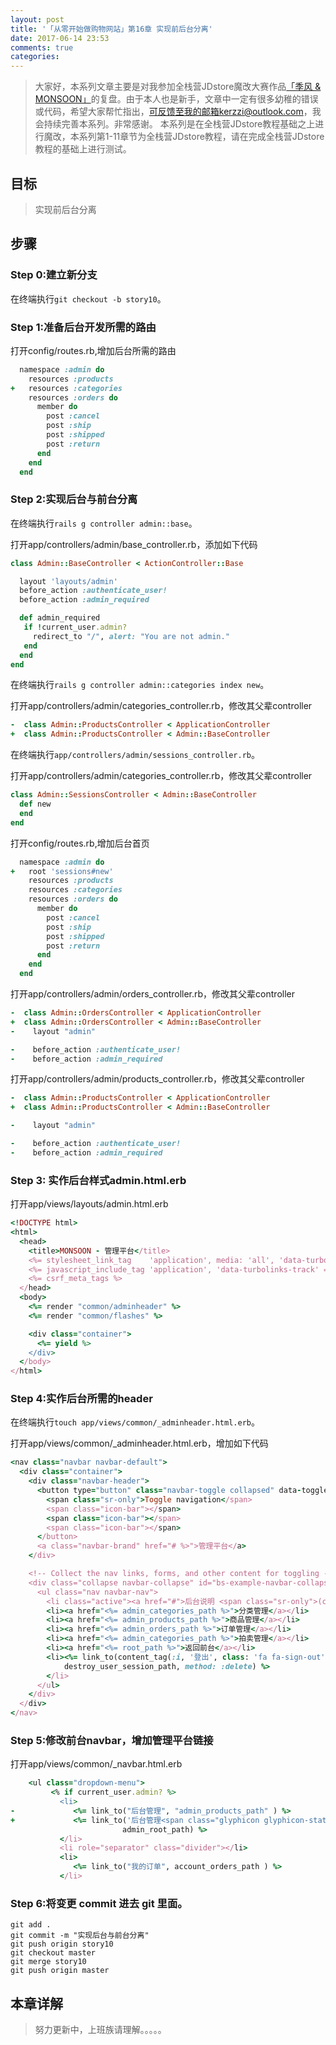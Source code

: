 ```yaml
---
layout: post
title: '「从零开始做购物网站」第16章 实现前后台分离'
date: 2017-06-14 23:53
comments: true
categories: 
---
```



> 大家好，本系列文章主要是对我参加全栈营JDstore魔改大赛作品[「季风 & MONSOON」](http://kerzzi.logdown.com/posts/1903205-magic-change-contest-entries-monsoon)的复盘。由于本人也是新手，文章中一定有很多幼稚的错误或代码，希望大家帮忙指出，可反馈至我的邮箱kerzzi@outlook.com，我会持续完善本系列。非常感谢。
> 本系列是在全栈营JDstore教程基础之上进行魔改，本系列第1-11章节为全栈营JDstore教程，请在完成全栈营JDstore教程的基础上进行测试。

## 目标
> 实现前后台分离

## 步骤
### Step 0:建立新分支
在终端执行```git checkout -b story10```。

### Step 1:准备后台开发所需的路由
打开config/routes.rb,增加后台所需的路由
```ruby config/routes.rb
  namespace :admin do
    resources :products
+   resources :categories
    resources :orders do
      member do
        post :cancel
        post :ship
        post :shipped
        post :return
      end
    end
  end
```

### Step 2:实现后台与前台分离

在终端执行```rails g controller admin::base```。

打开app/controllers/admin/base_controller.rb，添加如下代码
```ruby app/controllers/admin/base_controller.rb
class Admin::BaseController < ActionController::Base

  layout 'layouts/admin'
  before_action :authenticate_user!
  before_action :admin_required

  def admin_required
   if !current_user.admin?
     redirect_to "/", alert: "You are not admin."
   end
  end
end
```

在终端执行```rails g controller admin::categories index new```。

打开app/controllers/admin/categories_controller.rb，修改其父辈controller
```ruby app/controllers/admin/categories_controller.rb
-  class Admin::ProductsController < ApplicationController
+  class Admin::ProductsController < Admin::BaseController
```

在终端执行```app/controllers/admin/sessions_controller.rb```。


打开app/controllers/admin/categories_controller.rb，修改其父辈controller
```ruby app/controllers/admin/categories_controller.rb
class Admin::SessionsController < Admin::BaseController
  def new
  end
end
```

打开config/routes.rb,增加后台首页
```ruby config/routes.rb
  namespace :admin do
+   root 'sessions#new'
    resources :products
    resources :categories
    resources :orders do
      member do
        post :cancel
        post :ship
        post :shipped
        post :return
      end
    end
  end
```

打开app/controllers/admin/orders_controller.rb，修改其父辈controller
```ruby app/controllers/admin/categories_controller.rb
-  class Admin::OrdersController < ApplicationController
+  class Admin::OrdersController < Admin::BaseController
-    layout "admin"

-    before_action :authenticate_user!
-    before_action :admin_required
```

打开app/controllers/admin/products_controller.rb，修改其父辈controller
```ruby app/controllers/admin/products_controller.rb
-  class Admin::ProductsController < ApplicationController
+  class Admin::ProductsController < Admin::BaseController

-    layout "admin"

-    before_action :authenticate_user!
-    before_action :admin_required
```



### Step 3: 实作后台样式admin.html.erb

打开app/views/layouts/admin.html.erb
```ruby app/views/layouts/admin.html.erb
<!DOCTYPE html>
<html>
  <head>
    <title>MONSOON - 管理平台</title>
    <%= stylesheet_link_tag    'application', media: 'all', 'data-turbolinks-track' => true %>
    <%= javascript_include_tag 'application', 'data-turbolinks-track' => true %>
    <%= csrf_meta_tags %>
  </head>
  <body>
    <%= render "common/adminheader" %>
    <%= render "common/flashes" %>

    <div class="container">
      <%= yield %>
    </div>
  </body>
</html>
```

### Step 4:实作后台所需的header
在终端执行```touch app/views/common/_adminheader.html.erb```。

打开app/views/common/_adminheader.html.erb，增加如下代码
```ruby app/views/common/_adminheader.html.erb
<nav class="navbar navbar-default">
  <div class="container">
    <div class="navbar-header">
      <button type="button" class="navbar-toggle collapsed" data-toggle="collapse" data-target="#bs-example-navbar-collapse-1" aria-expanded="false">
        <span class="sr-only">Toggle navigation</span>
        <span class="icon-bar"></span>
        <span class="icon-bar"></span>
        <span class="icon-bar"></span>
      </button>
      <a class="navbar-brand" href="# %>">管理平台</a>
    </div>

    <!-- Collect the nav links, forms, and other content for toggling -->
    <div class="collapse navbar-collapse" id="bs-example-navbar-collapse-1">
      <ul class="nav navbar-nav">
        <li class="active"><a href="#">后台说明 <span class="sr-only">(current)</span></a></li>
        <li><a href="<%= admin_categories_path %>">分类管理</a></li>
        <li><a href="<%= admin_products_path %>">商品管理</a></li>
        <li><a href="<%= admin_orders_path %>">订单管理</a></li>
        <li><a href="<%= admin_categories_path %>">拍卖管理</a></li>
        <li><a href="<%= root_path %>">返回前台</a></li>
        <li><%= link_to(content_tag(:i, '登出', class: 'fa fa-sign-out'),
            destroy_user_session_path, method: :delete) %>
        </li>
      </ul>
    </div>
  </div>
</nav>
```

### Step 5:修改前台navbar，增加管理平台链接

打开app/views/common/_navbar.html.erb
```ruby app/views/common/_navbar.html.erb
    <ul class="dropdown-menu">
         <% if current_user.admin? %>
           <li>
-             <%= link_to("后台管理", "admin_products_path" ) %>
+             <%= link_to('后台管理<span class="glyphicon glyphicon-stats pull-right">'.html_safe,
                         admin_root_path) %>
           </li>
           <li role="separator" class="divider"></li>
           <li>
              <%= link_to("我的订单", account_orders_path ) %>
           </li>
```

### Step 6:将变更 commit 进去 git 里面。
```
git add .
git commit -m "实现后台与前台分离"
git push origin story10
git checkout master
git merge story10
git push origin master
```

## 本章详解
>  努力更新中，上班族请理解。。。。。

